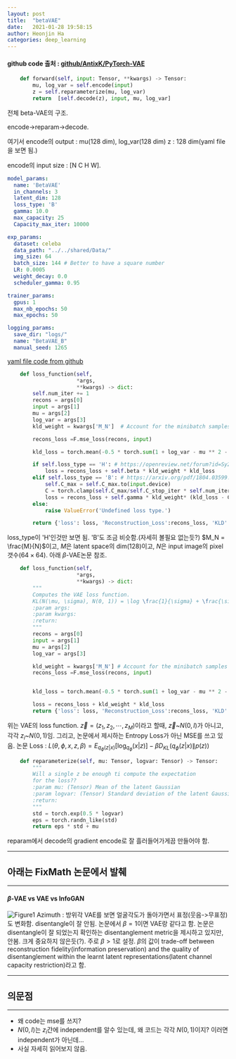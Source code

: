 ```yaml
---
layout: post
title:  "betaVAE"
date:   2021-01-28 19:58:15
author: Heonjin Ha
categories: deep_learning
---
```

#### github code 출처 : [github/AntixK/PyTorch-VAE](https://github.com/AntixK/PyTorch-VAE/blob/master/models/beta_vae.py)

```python
    def forward(self, input: Tensor, **kwargs) -> Tensor:
        mu, log_var = self.encode(input)
        z = self.reparameterize(mu, log_var)
        return  [self.decode(z), input, mu, log_var]

```
전체 beta-VAE의 구조.

encode->reparam->decode.

여기서 encode의 output : mu(128 dim), log_var(128 dim)
z : 128 dim(yaml file을 보면 됨.)

encode의 input size : [N C H W].
```yaml
model_params:
  name: 'BetaVAE'
  in_channels: 3
  latent_dim: 128
  loss_type: 'B'
  gamma: 10.0
  max_capacity: 25
  Capacity_max_iter: 10000

exp_params:
  dataset: celeba
  data_path: "../../shared/Data/"
  img_size: 64
  batch_size: 144 # Better to have a square number
  LR: 0.0005
  weight_decay: 0.0
  scheduler_gamma: 0.95

trainer_params:
  gpus: 1
  max_nb_epochs: 50
  max_epochs: 50

logging_params:
  save_dir: "logs/"
  name: "BetaVAE_B"
  manual_seed: 1265
```
[yaml file code from github](https://github.com/AntixK/PyTorch-VAE/blob/master/configs/bbvae.yaml)
```python
    def loss_function(self,
                      *args,
                      **kwargs) -> dict:
        self.num_iter += 1
        recons = args[0]
        input = args[1]
        mu = args[2]
        log_var = args[3]
        kld_weight = kwargs['M_N']  # Account for the minibatch samples from the dataset

        recons_loss =F.mse_loss(recons, input)

        kld_loss = torch.mean(-0.5 * torch.sum(1 + log_var - mu ** 2 - log_var.exp(), dim = 1), dim = 0)

        if self.loss_type == 'H': # https://openreview.net/forum?id=Sy2fzU9gl
            loss = recons_loss + self.beta * kld_weight * kld_loss
        elif self.loss_type == 'B': # https://arxiv.org/pdf/1804.03599.pdf
            self.C_max = self.C_max.to(input.device)
            C = torch.clamp(self.C_max/self.C_stop_iter * self.num_iter, 0, self.C_max.data[0])
            loss = recons_loss + self.gamma * kld_weight* (kld_loss - C).abs()
        else:
            raise ValueError('Undefined loss type.')

        return {'loss': loss, 'Reconstruction_Loss':recons_loss, 'KLD':kld_loss}
```
loss_type이 'H'인것만 보면 됨. 'B'도 조금 비슷함.(자세히 볼필요 없는듯?)
$M_N = \frac{M}{N}$이고, $M$은 latent space의 dim(128)이고, $N$은 input image의 pixel갯수($64\times64$). 아래 $\beta$-VAE논문 참조.
```python
    def loss_function(self,
                      *args,
                      **kwargs) -> dict:
        """
        Computes the VAE loss function.
        KL(N(\mu, \sigma), N(0, 1)) = \log \frac{1}{\sigma} + \frac{\sigma^2 + \mu^2}{2} - \frac{1}{2}
        :param args:
        :param kwargs:
        :return:
        """
        recons = args[0]
        input = args[1]
        mu = args[2]
        log_var = args[3]

        kld_weight = kwargs['M_N'] # Account for the minibatch samples from the dataset
        recons_loss =F.mse_loss(recons, input)


        kld_loss = torch.mean(-0.5 * torch.sum(1 + log_var - mu ** 2 - log_var.exp(), dim = 1), dim = 0)

        loss = recons_loss + kld_weight * kld_loss
        return {'loss': loss, 'Reconstruction_Loss':recons_loss, 'KLD':-kld_loss}
```
위는 VAE의 loss function.
$\overrightarrow{z}=(z_1, z_2, \cdots, z_M)$이라고 할때, $\overrightarrow{z}$~$N(0,I)$가 아니고, 각각 $z_i$~$N(0,1)$임.
그리고, 논문에서 제시하는 Entropy Loss가 아닌 MSE를 쓰고 있음.
논문 Loss : $L(\theta, \phi, x, z, \beta) = E_{q_{\phi}(z|x)}[\log_{q_\phi}(x|z)]-\beta D_{KL}(q_{\phi}(z|x)\|p(z))$
```python
    def reparameterize(self, mu: Tensor, logvar: Tensor) -> Tensor:
        """
        Will a single z be enough ti compute the expectation
        for the loss??
        :param mu: (Tensor) Mean of the latent Gaussian
        :param logvar: (Tensor) Standard deviation of the latent Gaussian
        :return:
        """
        std = torch.exp(0.5 * logvar)
        eps = torch.randn_like(std)
        return eps * std + mu
```
reparam에서 decode의 gradient encode로 잘 흘러들어가게끔 만들어야 함.

---
## 아래는 FixMath 논문에서 발췌
---
#### $\beta$-VAE vs VAE vs InfoGAN
![Figure1](https://d3i71xaburhd42.cloudfront.net/a90226c41b79f8b06007609f39f82757073641e2/2-Figure1-1.png)
Azimuth : 방위각
VAE를 보면 얼굴각도가 돌아가면서 표정(웃음->무표정)도 변화함. disentangle이 잘 안됨.
논문에서 $\beta=1$이면 VAE랑 같다고 함. 논문은 disentangle이 잘 되었는지 확인하는 disentanglement metric을 제시하고 있지만, 안봄. 크게 중요하지 않은듯(?). 주로 $\beta>1$로 설정.
$\beta$의 값이 trade-off between reconstruction fidelity(information preservation) and the quality of disentanglement within the learnt latent representations(latent channel capacity restriction)라고 함.

---
## 의문점
---
* 왜 code는 mse를 쓰지?
* $N(0,I)$는 $z_i$간에 independent를 알수 있는데, 왜 코드는 각각 $N(0,1)$이지? 이러면 independent가 아닌데...
* 사실 자세히 읽어보지 않음.